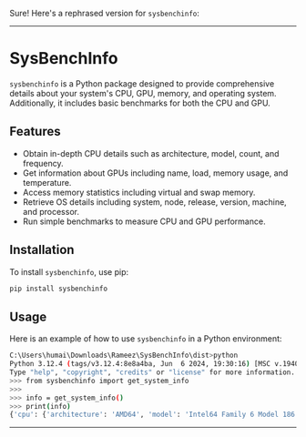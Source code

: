 Sure! Here's a rephrased version for `sysbenchinfo`:

---

# SysBenchInfo

`sysbenchinfo` is a Python package designed to provide comprehensive details about your system's CPU, GPU, memory, and operating system. Additionally, it includes basic benchmarks for both the CPU and GPU.

## Features

- Obtain in-depth CPU details such as architecture, model, count, and frequency.
- Get information about GPUs including name, load, memory usage, and temperature.
- Access memory statistics including virtual and swap memory.
- Retrieve OS details including system, node, release, version, machine, and processor.
- Run simple benchmarks to measure CPU and GPU performance.

## Installation

To install `sysbenchinfo`, use pip:

```sh
pip install sysbenchinfo
```

## Usage

Here is an example of how to use `sysbenchinfo` in a Python environment:

```sh
C:\Users\humai\Downloads\Rameez\SysBenchInfo\dist>python
Python 3.12.4 (tags/v3.12.4:8e8a4ba, Jun  6 2024, 19:30:16) [MSC v.1940 64 bit (AMD64)] on win32
Type "help", "copyright", "credits" or "license" for more information.
>>> from sysbenchinfo import get_system_info
>>>
>>> info = get_system_info()
>>> print(info)
{'cpu': {'architecture': 'AMD64', 'model': 'Intel64 Family 6 Model 186 Stepping 2, GenuineIntel', 'count': 12, 'frequency': {'current': 2100.0, 'min': 0.0, 'max': 2100.0}}, 'gpu': [{'id': 0, 'name': 'NVIDIA GeForce RTX 3050 6GB Laptop GPU', 'load': 0.0, 'free_memory': 6017.0, 'used_memory': 0.0, 'total_memory': 6144.0, 'temperature': 45.0}], 'memory': {'virtual_memory': {'total': 16802922496, 'available': 6167236608, 'percent': 63.3, 'used': 10635685888, 'free': 6167236608}, 'swap_memory': {'total': 3087007744, 'used': 100864000, 'free': 2986143744, 'percent': 3.3, 'sin': 0, 'sout': 0}}, 'os': {'system': 'Windows', 'node': 'Victus_HumaiRA', 'release': '11', 'version': '10.0.22631', 'machine': 'AMD64', 'processor': 'Intel64 Family 6 Model 186 Stepping 2, GenuineIntel'}, 'benchmarks': {'cpu_benchmark': 0.5434212000109255, 'gpu_benchmark': {'gpu_name': 'NVIDIA GeForce RTX 3050 6GB Laptop GPU', 'benchmark_time': 5.055665799998678}}}
```

---
